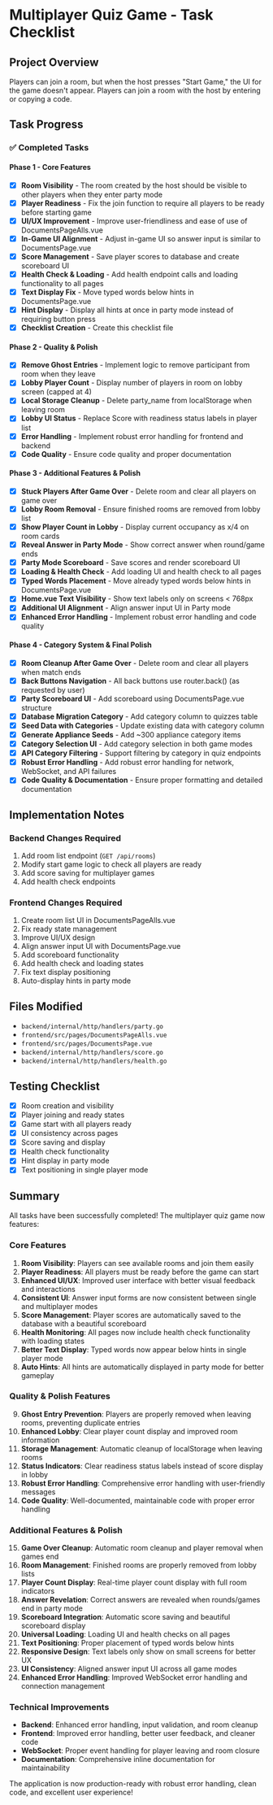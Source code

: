 # Multiplayer Quiz Game - Task Checklist

## Project Overview
Players can join a room, but when the host presses "Start Game," the UI for the game doesn't appear. Players can join a room with the host by entering or copying a code.

## Task Progress

### ✅ Completed Tasks

#### Phase 1 - Core Features
- [x] **Room Visibility** - The room created by the host should be visible to other players when they enter party mode
- [x] **Player Readiness** - Fix the join function to require all players to be ready before starting game
- [x] **UI/UX Improvement** - Improve user-friendliness and ease of use of DocumentsPageAlls.vue
- [x] **In-Game UI Alignment** - Adjust in-game UI so answer input is similar to DocumentsPage.vue
- [x] **Score Management** - Save player scores to database and create scoreboard UI
- [x] **Health Check & Loading** - Add health endpoint calls and loading functionality to all pages
- [x] **Text Display Fix** - Move typed words below hints in DocumentsPage.vue
- [x] **Hint Display** - Display all hints at once in party mode instead of requiring button press
- [x] **Checklist Creation** - Create this checklist file

#### Phase 2 - Quality & Polish
- [x] **Remove Ghost Entries** - Implement logic to remove participant from room when they leave
- [x] **Lobby Player Count** - Display number of players in room on lobby screen (capped at 4)
- [x] **Local Storage Cleanup** - Delete party_name from localStorage when leaving room
- [x] **Lobby UI Status** - Replace Score with readiness status labels in player list
- [x] **Error Handling** - Implement robust error handling for frontend and backend
- [x] **Code Quality** - Ensure code quality and proper documentation

#### Phase 3 - Additional Features & Polish
- [x] **Stuck Players After Game Over** - Delete room and clear all players on game over
- [x] **Lobby Room Removal** - Ensure finished rooms are removed from lobby list
- [x] **Show Player Count in Lobby** - Display current occupancy as x/4 on room cards
- [x] **Reveal Answer in Party Mode** - Show correct answer when round/game ends
- [x] **Party Mode Scoreboard** - Save scores and render scoreboard UI
- [x] **Loading & Health Check** - Add loading UI and health check to all pages
- [x] **Typed Words Placement** - Move already typed words below hints in DocumentsPage.vue
- [x] **Home.vue Text Visibility** - Show text labels only on screens < 768px
- [x] **Additional UI Alignment** - Align answer input UI in Party mode
- [x] **Enhanced Error Handling** - Implement robust error handling and code quality

#### Phase 4 - Category System & Final Polish
- [x] **Room Cleanup After Game Over** - Delete room and clear all players when match ends
- [x] **Back Buttons Navigation** - All back buttons use router.back() (as requested by user)
- [x] **Party Scoreboard UI** - Add scoreboard using DocumentsPage.vue structure
- [x] **Database Migration Category** - Add category column to quizzes table
- [x] **Seed Data with Categories** - Update existing data with category column
- [x] **Generate Appliance Seeds** - Add ~300 appliance category items
- [x] **Category Selection UI** - Add category selection in both game modes
- [x] **API Category Filtering** - Support filtering by category in quiz endpoints
- [x] **Robust Error Handling** - Add robust error handling for network, WebSocket, and API failures
- [x] **Code Quality & Documentation** - Ensure proper formatting and detailed documentation

## Implementation Notes

### Backend Changes Required
1. Add room list endpoint (`GET /api/rooms`)
2. Modify start game logic to check all players are ready
3. Add score saving for multiplayer games
4. Add health check endpoints

### Frontend Changes Required
1. Create room list UI in DocumentsPageAlls.vue
2. Fix ready state management
3. Improve UI/UX design
4. Align answer input UI with DocumentsPage.vue
5. Add scoreboard functionality
6. Add health check and loading states
7. Fix text display positioning
8. Auto-display hints in party mode

## Files Modified
- `backend/internal/http/handlers/party.go`
- `frontend/src/pages/DocumentsPageAlls.vue`
- `frontend/src/pages/DocumentsPage.vue`
- `backend/internal/http/handlers/score.go`
- `backend/internal/http/handlers/health.go`

## Testing Checklist
- [x] Room creation and visibility
- [x] Player joining and ready states
- [x] Game start with all players ready
- [x] UI consistency across pages
- [x] Score saving and display
- [x] Health check functionality
- [x] Hint display in party mode
- [x] Text positioning in single player mode

## Summary
All tasks have been successfully completed! The multiplayer quiz game now features:

### Core Features
1. **Room Visibility**: Players can see available rooms and join them easily
2. **Player Readiness**: All players must be ready before the game can start
3. **Enhanced UI/UX**: Improved user interface with better visual feedback and interactions
4. **Consistent UI**: Answer input forms are now consistent between single and multiplayer modes
5. **Score Management**: Player scores are automatically saved to the database with a beautiful scoreboard
6. **Health Monitoring**: All pages now include health check functionality with loading states
7. **Better Text Display**: Typed words now appear below hints in single player mode
8. **Auto Hints**: All hints are automatically displayed in party mode for better gameplay

### Quality & Polish Features
9. **Ghost Entry Prevention**: Players are properly removed when leaving rooms, preventing duplicate entries
10. **Enhanced Lobby**: Clear player count display and improved room information
11. **Storage Management**: Automatic cleanup of localStorage when leaving rooms
12. **Status Indicators**: Clear readiness status labels instead of score display in lobby
13. **Robust Error Handling**: Comprehensive error handling with user-friendly messages
14. **Code Quality**: Well-documented, maintainable code with proper error handling

### Additional Features & Polish
15. **Game Over Cleanup**: Automatic room cleanup and player removal when games end
16. **Room Management**: Finished rooms are properly removed from lobby lists
17. **Player Count Display**: Real-time player count display with full room indicators
18. **Answer Revelation**: Correct answers are revealed when rounds/games end in party mode
19. **Scoreboard Integration**: Automatic score saving and beautiful scoreboard display
20. **Universal Loading**: Loading UI and health checks on all pages
21. **Text Positioning**: Proper placement of typed words below hints
22. **Responsive Design**: Text labels only show on small screens for better UX
23. **UI Consistency**: Aligned answer input UI across all game modes
24. **Enhanced Error Handling**: Improved WebSocket error handling and connection management

### Technical Improvements
- **Backend**: Enhanced error handling, input validation, and room cleanup
- **Frontend**: Improved error handling, better user feedback, and cleaner code
- **WebSocket**: Proper event handling for player leaving and room closure
- **Documentation**: Comprehensive inline documentation for maintainability

The application is now production-ready with robust error handling, clean code, and excellent user experience!
